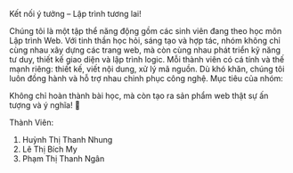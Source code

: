 Kết nối ý tưởng – Lập trình tương lai!

Chúng tôi là một tập thể năng động gồm các sinh viên đang theo học môn Lập trình Web. Với tinh thần học hỏi, sáng tạo và hợp tác, nhóm không chỉ cùng nhau xây dựng các trang web, mà còn cùng nhau phát triển kỹ năng tư duy, thiết kế giao diện và lập trình logic. Mỗi thành viên có cá tính và thế mạnh riêng: thiết kế, viết nội dung, xử lý mã nguồn. Dù khó khăn, chúng tôi luôn đồng hành và hỗ trợ nhau chinh phục công nghệ. Mục tiêu của nhóm:

Không chỉ hoàn thành bài học, mà còn tạo ra sản phẩm web thật sự ấn tượng và ý nghĩa! 🌟

Thành Viên:

1. Huỳnh Thị Thanh Nhung
2. Lê Thị Bích My
3. Phạm Thị Thanh Ngân
